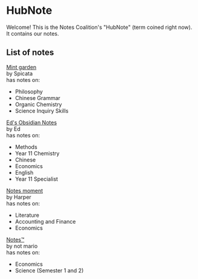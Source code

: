 # HubNote

Welcome! This is the Notes Coalition's "HubNote" (term coined right now). It contains our notes.

## List of notes

[Mint garden](https://mint-garden.netlify.app/)  
by Spicata  
has notes on:  
- Philosophy
- Chinese Grammar
- Organic Chemistry
- Science Inquiry Skills

[Ed's Obsidian Notes](https://edsobsidiannotes.netlify.app/)  
by Ed  
has notes on:  
- Methods
- Year 11 Chemistry
- Chinese
- Economics
- English
- Year 11 Specialist

[Notes moment](https://harperb160.wixsite.com/notes-moment)  
by Harper  
has notes on:  
- Literature
- Accounting and Finance
- Economics

[Notes™](https://notes.notmario.net/)  
by not mario  
has notes on:  
- Economics
- Science (Semester 1 and 2)
